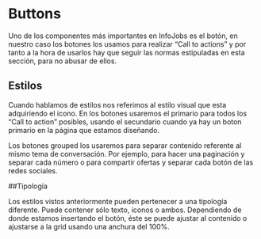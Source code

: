 # Buttons
Uno de los componentes más importantes en InfoJobs es el botón, en nuestro caso los botones los usamos para realizar “Call to actions” y por tanto a la hora de usarlos hay que seguir las normas estipuladas en esta sección, para no abusar de ellos.


## Estilos

Cuando hablamos de estilos nos referimos al estilo visual que esta adquiriendo el icono. En los botones usaremos el primario para todos los “Call to action” posibles, usando el secundario cuando ya hay un boton primario en la página que estamos diseñando.

Los botones grouped los usaremos para separar contenido referente al mismo tema de conversación. Por ejemplo, para hacer una paginación y separar cada número o para compartir ofertas y separar cada botón de las redes sociales.


##Tipología

Los estilos vistos anteriormente pueden pertenecer a una tipología diferente. Puede contener sólo texto, iconos o ambos. Dependiendo de donde estamos insertando el botón, éste se puede ajustar al contenido o ajustarse a la grid usando una anchura del 100%.
